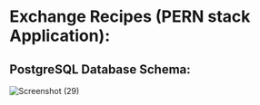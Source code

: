 # Exchange Recipes (PERN stack Application):

## PostgreSQL Database Schema:
![Screenshot (29)](https://github.com/user-attachments/assets/8a33b950-d56c-4889-9b0a-0e51c17c3e74)
